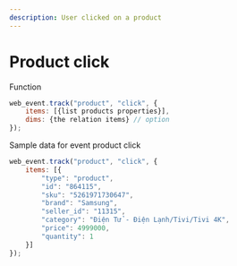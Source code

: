 ```yaml
---
description: User clicked on a product
---
```


# Product click

Function 

```javascript
web_event.track("product", "click", {
    items: [{list products properties}],
    dims: {the relation items} // option
});
```

Sample data for event product click 

```javascript
web_event.track("product", "click", {
    items: [{
        "type": "product",
        "id": "864115",
        "sku": "5261971730647",
        "brand": "Samsung",
        "seller_id": "11315",
        "category": "Điện Tử - Điện Lạnh/Tivi/Tivi 4K",
        "price": 4999000,
        "quantity": 1
    }]
});
```



